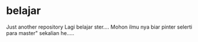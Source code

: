 # belajar
Just another repository
Lagi belajar ster.... Mohon ilmu nya biar pinter selerti para master" sekalian he..... 
